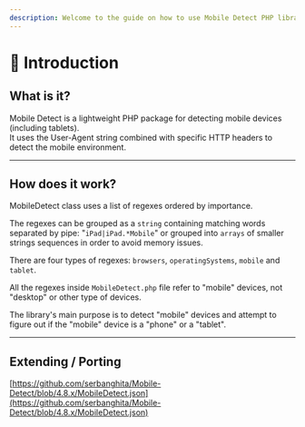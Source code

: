 ```yaml
---
description: Welcome to the guide on how to use Mobile Detect PHP library in your project.
---
```


# 👋 Introduction

## **What is it?**

Mobile Detect is a lightweight PHP package for detecting mobile devices (including tablets). \
It uses the User-Agent string combined with specific HTTP headers to detect the mobile environment.

***

## **How does it work?**

MobileDetect class uses a list of regexes ordered by importance.

The regexes can be grouped as a `string` containing matching words separated by pipe: "`iPad|iPad.*Mobile`" or grouped into `arrays` of smaller strings sequences in order to avoid memory issues.

There are four types of regexes: `browsers`, `operatingSystems`, `mobile` and `tablet`.

All the regexes inside `MobileDetect.php` file refer to "mobile" devices, not "desktop" or other type of devices.

The library's main purpose is to detect "mobile" devices and attempt to figure out if the "mobile" device is a "phone" or a "tablet".

***

## Extending / Porting

[https://github.com/serbanghita/Mobile-Detect/blob/4.8.x/MobileDetect.json](https://github.com/serbanghita/Mobile-Detect/blob/4.8.x/MobileDetect.json)

